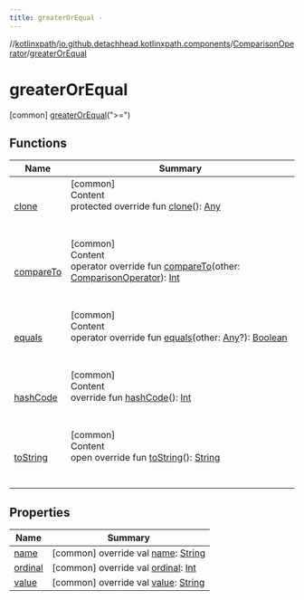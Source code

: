 ```yaml
---
title: greaterOrEqual -
---
```

//[kotlinxpath](../../../index.md)/[io.github.detachhead.kotlinxpath.components](../../index.md)/[ComparisonOperator](../index.md)/[greaterOrEqual](index.md)



# greaterOrEqual  
 [common] [greaterOrEqual](index.md)(">=")  
  
   


## Functions  
  
|  Name|  Summary| 
|---|---|
| [clone](../../-axis/following-sibling/index.md#kotlin/Enum/clone/#/PointingToDeclaration/)| [common]  <br>Content  <br>protected override fun [clone](../../-axis/following-sibling/index.md#kotlin/Enum/clone/#/PointingToDeclaration/)(): [Any](https://kotlinlang.org/api/latest/jvm/stdlib/kotlin/-any/index.html)  <br><br><br>
| [compareTo](index.md#kotlin/Enum/compareTo/#io.github.detachhead.kotlinxpath.components.ComparisonOperator/PointingToDeclaration/)| [common]  <br>Content  <br>operator override fun [compareTo](index.md#kotlin/Enum/compareTo/#io.github.detachhead.kotlinxpath.components.ComparisonOperator/PointingToDeclaration/)(other: [ComparisonOperator](../index.md)): [Int](https://kotlinlang.org/api/latest/jvm/stdlib/kotlin/-int/index.html)  <br><br><br>
| [equals](../../-axis/following-sibling/index.md#kotlin/Enum/equals/#kotlin.Any?/PointingToDeclaration/)| [common]  <br>Content  <br>operator override fun [equals](../../-axis/following-sibling/index.md#kotlin/Enum/equals/#kotlin.Any?/PointingToDeclaration/)(other: [Any](https://kotlinlang.org/api/latest/jvm/stdlib/kotlin/-any/index.html)?): [Boolean](https://kotlinlang.org/api/latest/jvm/stdlib/kotlin/-boolean/index.html)  <br><br><br>
| [hashCode](../../-axis/following-sibling/index.md#kotlin/Enum/hashCode/#/PointingToDeclaration/)| [common]  <br>Content  <br>override fun [hashCode](../../-axis/following-sibling/index.md#kotlin/Enum/hashCode/#/PointingToDeclaration/)(): [Int](https://kotlinlang.org/api/latest/jvm/stdlib/kotlin/-int/index.html)  <br><br><br>
| [toString](../../-axis/following-sibling/index.md#kotlin/Enum/toString/#/PointingToDeclaration/)| [common]  <br>Content  <br>open override fun [toString](../../-axis/following-sibling/index.md#kotlin/Enum/toString/#/PointingToDeclaration/)(): [String](https://kotlinlang.org/api/latest/jvm/stdlib/kotlin/-string/index.html)  <br><br><br>


## Properties  
  
|  Name|  Summary| 
|---|---|
| [name](index.md#io.github.detachhead.kotlinxpath.components/ComparisonOperator.greaterOrEqual/name/#/PointingToDeclaration/)|  [common] override val [name](index.md#io.github.detachhead.kotlinxpath.components/ComparisonOperator.greaterOrEqual/name/#/PointingToDeclaration/): [String](https://kotlinlang.org/api/latest/jvm/stdlib/kotlin/-string/index.html)   <br>
| [ordinal](index.md#io.github.detachhead.kotlinxpath.components/ComparisonOperator.greaterOrEqual/ordinal/#/PointingToDeclaration/)|  [common] override val [ordinal](index.md#io.github.detachhead.kotlinxpath.components/ComparisonOperator.greaterOrEqual/ordinal/#/PointingToDeclaration/): [Int](https://kotlinlang.org/api/latest/jvm/stdlib/kotlin/-int/index.html)   <br>
| [value](index.md#io.github.detachhead.kotlinxpath.components/ComparisonOperator.greaterOrEqual/value/#/PointingToDeclaration/)|  [common] override val [value](index.md#io.github.detachhead.kotlinxpath.components/ComparisonOperator.greaterOrEqual/value/#/PointingToDeclaration/): [String](https://kotlinlang.org/api/latest/jvm/stdlib/kotlin/-string/index.html)   <br>

